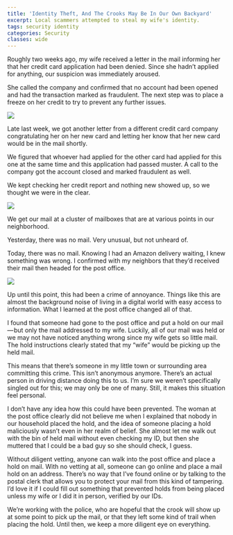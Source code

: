 ```yaml
---
title: 'Identity Theft, And The Crooks May Be In Our Own Backyard'
excerpt: Local scammers attempted to steal my wife's identity.
tags: security identity
categories: Security
classes: wide
---
```


Roughly two weeks ago, my wife received a letter in the mail informing her that her credit card application had been denied. Since she hadn’t applied for anything, our suspicion was immediately aroused.

She called the company and confirmed that no account had been opened and had the transaction marked as fraudulent. The next step was to place a freeze on her credit to try to prevent any further issues.

![](https://cdn-images-1.medium.com/max/800/1*hqRCiBvkde7wkhS-hFgmnw.jpeg)

Late last week, we got another letter from a different credit card company congratulating her on her new card and letting her know that her new card would be in the mail shortly.

We figured that whoever had applied for the other card had applied for this one at the same time and this application had passed muster. A call to the company got the account closed and marked fraudulent as well.

We kept checking her credit report and nothing new showed up, so we thought we were in the clear.

![](https://cdn-images-1.medium.com/max/800/1*AY2Q-Nzc60weLym7e7o6cg.jpeg)

We get our mail at a cluster of mailboxes that are at various points in our neighborhood.

Yesterday, there was no mail. Very unusual, but not unheard of.

Today, there was no mail. Knowing I had an Amazon delivery waiting, I knew something was wrong. I confirmed with my neighbors that they’d received their mail then headed for the post office.

![](https://cdn-images-1.medium.com/max/800/1*tQzCf1Lv6oBqecsTEU_AtA.jpeg)

Up until this point, this had been a crime of annoyance. Things like this are almost the background noise of living in a digital world with easy access to information. What I learned at the post office changed all of that.

I found that someone had gone to the post office and put a hold on our mail — but only the mail addressed to my wife. Luckily, all of our mail was held or we may not have noticed anything wrong since my wife gets so little mail. The hold instructions clearly stated that my “wife” would be picking up the held mail.

This means that there’s someone in my little town or surrounding area committing this crime. This isn’t anonymous anymore. There’s an actual person in driving distance doing this to us. I’m sure we weren’t specifically singled out for this; we may only be one of many. Still, it makes this situation feel personal.

I don’t have any idea how this could have been prevented. The woman at the post office clearly did not believe me when I explained that nobody in our household placed the hold, and the idea of someone placing a hold maliciously wasn’t even in her realm of belief. She almost let me walk out with the bin of held mail without even checking my ID, but then she muttered that I could be a bad guy so she should check, I guess.

Without diligent vetting, anyone can walk into the post office and place a hold on mail. With no vetting at all, someone can go online and place a mail hold on an address. There’s no way that I’ve found online or by talking to the postal clerk that allows you to protect your mail from this kind of tampering. I’d love it if I could fill out something that prevented holds from being placed unless my wife or I did it in person, verified by our IDs.

We’re working with the police, who are hopeful that the crook will show up at some point to pick up the mail, or that they left some kind of trail when placing the hold. Until then, we keep a more diligent eye on everything.

